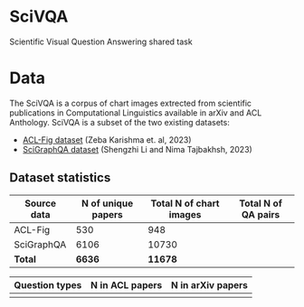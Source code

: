 # SciVQA
Scientific Visual Question Answering shared task

# Data

The SciVQA is a corpus of chart images extrected from scientific publications in Computational Linguistics available in arXiv and ACL Anthology. SciVQA is a subset of the two existing datasets:
* [ACL-Fig dataset](https://huggingface.co/datasets/citeseerx/ACL-fig) (Zeba Karishma et. al, 2023)
* [SciGraphQA dataset](https://huggingface.co/datasets/alexshengzhili/SciGraphQA-295K-train?row=0) (Shengzhi Li and Nima Tajbakhsh, 2023)


## Dataset statistics

| Source data | N of unique papers | Total N of chart images | Total N of QA pairs | 
|-------------|--------------------|-------------------------|---------------------|
|  ACL-Fig    |   530              |   948                   |                     | 
|  SciGraphQA |   6106             |   10730                 |                     | 
|  **Total**  |   **6636**         |   **11678**             |                     | 

| Question types | N in ACL papers | N in arXiv papers| 
|----------------|-----------------|------------------|
|                |                 |                  |             

